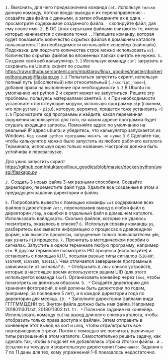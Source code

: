 `1.` Выяснить, для чего предназначена команда `cat`. Используя `только` данную команду, потоки ввода-вывода и их перенаправление:
`-`  создайте два файла с данными, а затем объедините их в один.
`-`  просмотрите содержимое созданного файла.
`-`  скопируйте файл, дав ему новое имя.
`2.` В ОС Linux скрытыми файлами считаются те, имена которых начинаются с символа точки `.`. Напишите команду, которая будет показывать количество скрытых файлов в домашнем каталоге пользователя. При необходимости используйте конвейер (пайплайн). Подсказка: для подсчета количества строк можно использовать `wc`). Количество скрытых файлов во вложенных папках считать не нужно.
`3.` Создаем свой веб калькулятор.
`3.1` Используя команду `curl` загрузить и сохранить на Ubuntu скрипт по ссылке
<https://raw.githubusercontent.com/mtuktarov/linux_goodies/master/docker/python/uwsgi/flaskapp.py>
`3.2` Попытаться запустить скрипт, используя полный путь (абсолютный) или относительный (`./<script_name>`), добавив права на выполнение при необходимости
`3.3` В Ubuntu по умолчанию нет python 2 и скрипт может не запуститься. Решите эту проблемы, пользуясь материалами занятий.
`3.4` При необходимости установите отсутствующие модули, используя программу `pip` (помним, что при `python3` - `pip3`), которую, вероятно, придется тоже установить =)
`3.5` Просмотрите код программы и найдите, какая переменная окружения используется для того, на каком адресе программа будет слушать входящие запросы. Поменяйте адрес по умолчанию на реальный IP адрес ubuntu и убедитесь, что калькулятор запускается из Windows. `Код самой python программы менять не нужно`
`3.6` Сделайте так, чтобы калькулятор можно было запустить из любого рабочего католога Терминала, используя одно только название. Настройка должна быть устойчива к перезагрузке.

Для ужно запустить скрипт <https://github.com/mtuktarov/linux_goodies/blob/master/docker/python/uwsgi/flaskapp.py>

`3.` Создать 3 новых файла 3-мя разными способами. Создайте директорию, переместите файл туда. Удалите все созданные в этом и предыдущем задании директории и файлы.

`5.` Попробовать вывести с помощью команды `cat` содержимое всех файлов в директории `/etc`, перенаправив вывод в любой файл в директории `/tmp`, а ошибки в отдельный файл в домашнем каталоге. Использовать вайлдкарты. Сколько файлов, которые не удалось посмотреть, оказалось в списке?
`6.` Используя справку команды `ps`, разберитесь как вывести информацию о процессах в древовидной форме, как вывести процессы, запущенные только пользователем `gdm`, как узнать `PID` процесса.
`7.` Прочитать в методическом пособии о сигналах.
Запустить в одном терминале любую программу, например `vim`. В другом терминале посмотреть PID процесса (используйте) и остановить с помощью `kill`, посылая разные типы сигналов (`SIGHUP`, `SIGTERM`, `SIGSEGV`, `SIGILL`). Чем отличается завершение  программы в зависимости от сигнала?
`8. *` Отобразить в `/dev` список устройств, которые в настоящее время используются вашим UID (для этого используется команда `lsof`). Организовать конвейер через `less`, чтобы посмотреть их должным образом.
`9. *`  Cоздайте директорию для хранения фотографий, в ней должны быть директории по годам, (например, за последние 5 лет), и в каждой директории года по директории для месяца.
`10. *` Заполните директории файлами вида ГГГГММДДНН.txt. Внутри файла должно быть имя файла. Например 2018011301.txt, 2018011302.txt.
`11. *` Полезное задание на конвейер. Использовать команду cut на вывод длинного списка каталога, чтобы отобразить только права доступа к файлам. Затем отправить в конвейере этот вывод на sort и uniq, чтобы отфильтровать все повторяющиеся строки. Потом с помощью wc посчитать различные типы разрешений в этом каталоге. Самостоятельно решить задачу, как сделать так, чтобы в подсчет не добавлялись строка Итого и файлы . и .. (ссылки на текущую и родительскую директории)
`Примечание:` Задания с 7 по 11 даны для тех, кому упражнений 1-6 показалось недостаточно.
